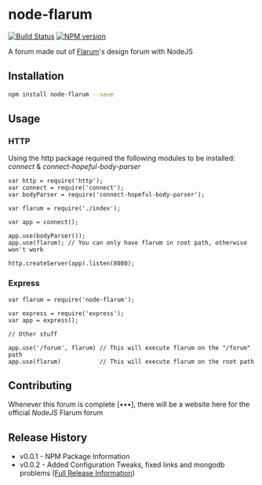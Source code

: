 # node-flarum


[![Build Status](https://travis-ci.org/datitisev/node-flarum.svg?branch=master)](https://travis-ci.org/datitisev/node-flarum) [![NPM version](https://badge.fury.io/js/node-flarum.svg)](https://badge.fury.io/js/node-flarum)

A forum made out of [Flarum](http://flarum.org)'s design forum with NodeJS

## Installation

```sh
npm install node-flarum --save
```

## Usage

### HTTP

Using the http package required the following modules to be installed: *connect* & *connect-hopeful-body-parser*

```node
var http = require('http');
var connect = require('connect');
var bodyParser = require('connect-hopeful-body-parser');

var flarum = require('./index');

var app = connect();

app.use(bodyParser());
app.use(flarum); // You can only have flarum in root path, otherwise won't work

http.createServer(app).listen(8080);
```

### Express

```node
var flarum = require('node-flarum');

var express = require('express');
var app = express();

// Other stuff

app.use('/forum', flarum) // This will execute flarum on the "/forum" path
app.use(flarum)           // This will execute flarum on the root path
```



## Contributing

Whenever this forum is complete [•••], there will be a website here for the official *NodeJS* Flarum forum


## Release History

* v0.0.1 - NPM Package Information
* v0.0.2 - Added Configuration Tweaks, fixed links and mongodb problems ([Full Release Information](https://github.com/datitisev/node-flarum/releases/tag/v0.0.2))
